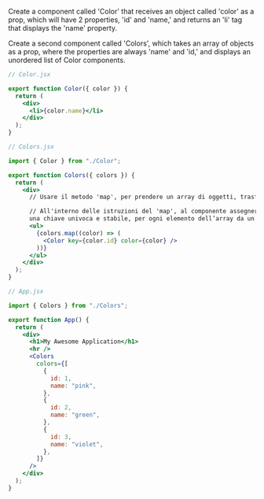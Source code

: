 Create a component called 'Color' that receives an object called 'color' as a prop,
which will have 2 properties, 'id' and 'name,'
and returns an 'li' tag that displays the 'name' property.

Create a second component called 'Colors',
which takes an array of objects as a prop,
where the properties are always 'name' and 'id,' and displays an unordered list of Color components.

```jsx
// Color.jsx

export function Color({ color }) {
  return (
    <div>
      <li>{color.name}</li>
    </div>
  );
}

// Colors.jsx

import { Color } from "./Color";

export function Colors({ colors }) {
  return (
    <div>
      // Usare il metodo 'map', per prendere un array di oggetti, trasfromarlo e renderizzarlo in pagina

      // All'interno delle istruzioni del 'map', al componente assegnerò una prop 'key',
      una chiave univoca e stabile, per ogni elemento dell’array da un rendering all’altro 'key={color.id}'
      <ul>
        {colors.map((color) => (
          <Color key={color.id} color={color} />
        ))}
      </ul>
    </div>
  );
}

// App.jsx

import { Colors } from "./Colors";

export function App() {
  return (
    <div>
      <h1>My Awesome Application</h1>
      <hr />
      <Colors
        colors={[
          {
            id: 1,
            name: "pink",
          },
          {
            id: 2,
            name: "green",
          },
          {
            id: 3,
            name: "violet",
          },
        ]}
      />
    </div>
  );
}
```